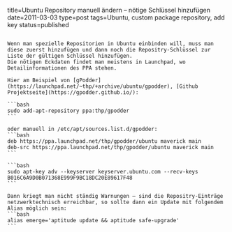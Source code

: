 title=Ubuntu Repository manuell ändern – nötige Schlüssel hinzufügen
date=2011-03-03
type=post
tags=Ubuntu, custom package repository, add key
status=published
~~~~~~

Wenn man spezielle Repositorien in Ubuntu einbinden will, muss man diese zuerst hinzufügen und dann noch die Repositry-Schlüssel zur Liste der gültigen Schlüssel hinzufügen.
Die nötigen Eckdaten findet man meistens in Launchpad, wo Detailinformationen des PPA stehen.

Hier am Beispiel von [gPodder](https://launchpad.net/~thp/+archive/ubuntu/gpodder), [Github Projektseite](https://gpodder.github.io/):

```bash
sudo add-apt-repository ppa:thp/gpodder
```

oder manuell in /etc/apt/sources.list.d/gpodder:
```bash
deb https://ppa.launchpad.net/thp/gpodder/ubuntu maverick main
deb-src https://ppa.launchpad.net/thp/gpodder/ubuntu maverick main
```

```bash
sudo apt-key adv --keyserver keyserver.ubuntu.com --recv-keys B016C6A9D0B071368E999F9BC18DC20E89617F48
```

Dann kriegt man nicht ständig Warnungen – sind die Repositry-Einträge netzwerktechnisch erreichbar, so sollte dann ein Update mit folgendem Alias möglich sein:
```bash
alias emerge='aptitude update && aptitude safe-upgrade'
```
